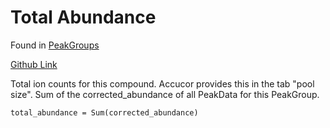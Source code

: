 # Total Abundance

Found in [PeakGroups](../Types%20of%20Data%20Output/PeakGroups.md)

[Github Link](https://github.com/Princeton-LSI-ResearchComputing/tracebase/blob/1a7e9f9a05b01e00fdb83b4e1e97ef54c6588302/DataRepo/models/peak_group.py#L53-L65)

Total ion counts for this compound. Accucor provides this in the tab "pool size". Sum of the corrected_abundance of all PeakData for this PeakGroup.

`total_abundance = Sum(corrected_abundance)`